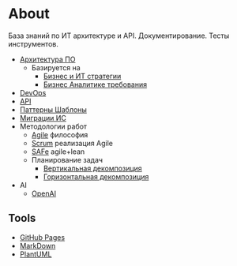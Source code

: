 # About

База знаний по ИТ архитектуре и API. Документирование. Тесты инструментов.

- [Архитектура ПО](arch/arch.md)
  - Базируется на
    - [Бизнес и ИТ стратегии](strategy.md)
    - [Бизнес Аналитике требования](analytic/ba.md)
- [DevOps](devops.md)
- [API](api/api.md)
- [Паттерны Шаблоны](arch/patterns.md)
- [Миграции ИС](arch/pattern/refactoring/migration.md)
- Методологии работ
  - [Agile](https://agilemanifesto.org/iso/ru/principles.html) философия
  - [Scrum](https://scrumguides.org/docs/scrumguide/v2020/2020-Scrum-Guide-Russian.pdf) реализация Agile
  - [SAFe](safe.md) agile+lean  
  - Планирование задач
    - [Вертикальная декомпозиция](https://habr.com/ru/company/sportmaster_lab/blog/515910/)
    - [Горизонтальная декомпозиция](https://habr.com/ru/company/sportmaster_lab/blog/677970/)
- AI
  - [OpenAI](/technology/ai/openai.md)

## Tools

- [GitHub Pages](technology/jekyll.md)
- [MarkDown](markdown.md)
- [PlantUML](plantuml.md)
